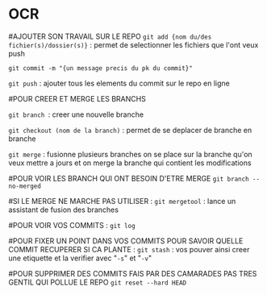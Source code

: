 # OCR

#AJOUTER SON TRAVAIL SUR LE REPO
``git add {nom du/des fichier(s)/dossier(s)}`` : permet de selectionner les fichiers que l'ont veux push

``git commit -m "{un message precis du pk du commit}"``

``git push`` : ajouter tous les elements du commit sur le repo en ligne


#POUR CREER ET MERGE LES BRANCHS

``git branch ``: creer une nouvelle branche

``git checkout (nom de la branch)`` : permet de se deplacer de branche en branche

``git merge`` : fusionne plusieurs branches on se place sur la branche qu'on veux mettre a jours
    et on merge la branche qui contient les modifications


#POUR VOIR LES BRANCH QUI ONT BESOIN D'ETRE MERGE
``git branch --no-merged``


#SI LE MERGE NE MARCHE PAS UTILISER :
``git mergetool`` : lance un assistant de fusion des branches


#POUR VOIR VOS COMMITS :
``git log``


#POUR FIXER UN POINT DANS VOS COMMITS POUR SAVOIR QUELLE COMMIT RECUPERER SI CA PLANTE :
``git stash`` : vos pouver ainsi creer une etiquette et la verifier avec "`-s`" et "`-v`"


#POUR SUPPRIMER DES COMMITS FAIS PAR DES CAMARADES PAS TRES GENTIL QUI POLLUE LE REPO
``git reset --hard HEAD``
